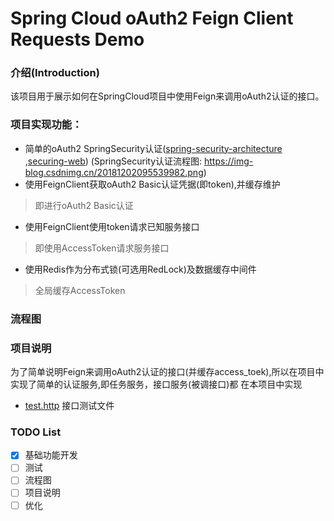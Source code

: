 # Spring Cloud oAuth2 Feign Client Requests Demo

### 介绍(Introduction)   
该项目用于展示如何在SpringCloud项目中使用Feign来调用oAuth2认证的接口。  

### 项目实现功能：  
* 简单的oAuth2 SpringSecurity认证([spring-security-architecture](https://spring.io/guides/topicals/spring-security-architecture)
  ,[securing-web](https://spring.io/guides/gs/securing-web/))
  (SpringSecurity认证流程图: https://img-blog.csdnimg.cn/20181202095539982.png)
* 使用FeignClient获取oAuth2 Basic认证凭据(即token),并缓存维护
> 即进行oAuth2 Basic认证 
* 使用FeignClient使用token请求已知服务接口
> 即使用AccessToken请求服务接口
* 使用Redis作为分布式锁(可选用RedLock)及数据缓存中间件
> 全局缓存AccessToken

### 流程图

### 项目说明
为了简单说明Feign来调用oAuth2认证的接口(并缓存access_toek),所以在项目中实现了简单的认证服务,即任务服务，接口服务(被调接口)都
在本项目中实现
* [test.http](test.http) 接口测试文件

### TODO List  
* [x] 基础功能开发
* [ ] 测试
* [ ] 流程图
* [ ] 项目说明
* [ ] 优化